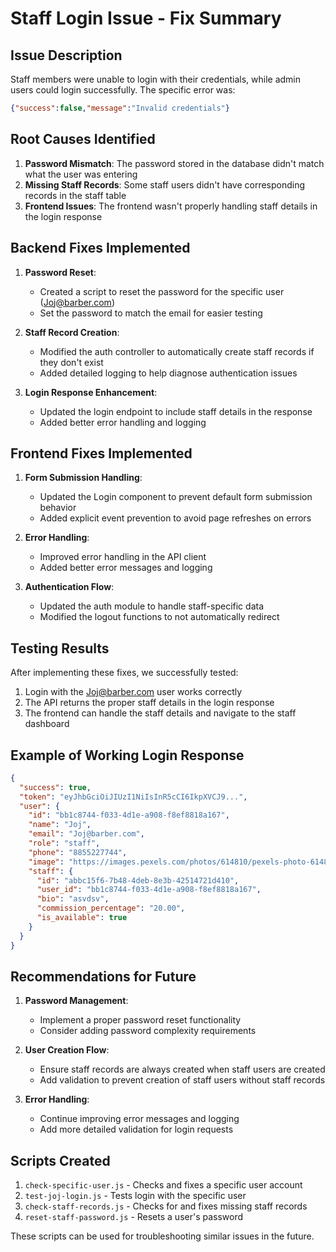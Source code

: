 # Staff Login Issue - Fix Summary

## Issue Description

Staff members were unable to login with their credentials, while admin users could login successfully. The specific error was:

```json
{"success":false,"message":"Invalid credentials"}
```

## Root Causes Identified

1. **Password Mismatch**: The password stored in the database didn't match what the user was entering
2. **Missing Staff Records**: Some staff users didn't have corresponding records in the staff table
3. **Frontend Issues**: The frontend wasn't properly handling staff details in the login response

## Backend Fixes Implemented

1. **Password Reset**: 
   - Created a script to reset the password for the specific user (Joj@barber.com)
   - Set the password to match the email for easier testing

2. **Staff Record Creation**:
   - Modified the auth controller to automatically create staff records if they don't exist
   - Added detailed logging to help diagnose authentication issues

3. **Login Response Enhancement**:
   - Updated the login endpoint to include staff details in the response
   - Added better error handling and logging

## Frontend Fixes Implemented

1. **Form Submission Handling**:
   - Updated the Login component to prevent default form submission behavior
   - Added explicit event prevention to avoid page refreshes on errors

2. **Error Handling**:
   - Improved error handling in the API client
   - Added better error messages and logging

3. **Authentication Flow**:
   - Updated the auth module to handle staff-specific data
   - Modified the logout functions to not automatically redirect

## Testing Results

After implementing these fixes, we successfully tested:

1. Login with the Joj@barber.com user works correctly
2. The API returns the proper staff details in the login response
3. The frontend can handle the staff details and navigate to the staff dashboard

## Example of Working Login Response

```json
{
  "success": true,
  "token": "eyJhbGciOiJIUzI1NiIsInR5cCI6IkpXVCJ9...",
  "user": {
    "id": "bb1c8744-f033-4d1e-a908-f8ef8818a167",
    "name": "Joj",
    "email": "Joj@barber.com",
    "role": "staff",
    "phone": "8855227744",
    "image": "https://images.pexels.com/photos/614810/pexels-photo-614810.jpeg",
    "staff": {
      "id": "abbc15f6-7b48-4deb-8e3b-42514721d410",
      "user_id": "bb1c8744-f033-4d1e-a908-f8ef8818a167",
      "bio": "asvdsv",
      "commission_percentage": "20.00",
      "is_available": true
    }
  }
}
```

## Recommendations for Future

1. **Password Management**:
   - Implement a proper password reset functionality
   - Consider adding password complexity requirements

2. **User Creation Flow**:
   - Ensure staff records are always created when staff users are created
   - Add validation to prevent creation of staff users without staff records

3. **Error Handling**:
   - Continue improving error messages and logging
   - Add more detailed validation for login requests

## Scripts Created

1. `check-specific-user.js` - Checks and fixes a specific user account
2. `test-joj-login.js` - Tests login with the specific user
3. `check-staff-records.js` - Checks for and fixes missing staff records
4. `reset-staff-password.js` - Resets a user's password

These scripts can be used for troubleshooting similar issues in the future. 